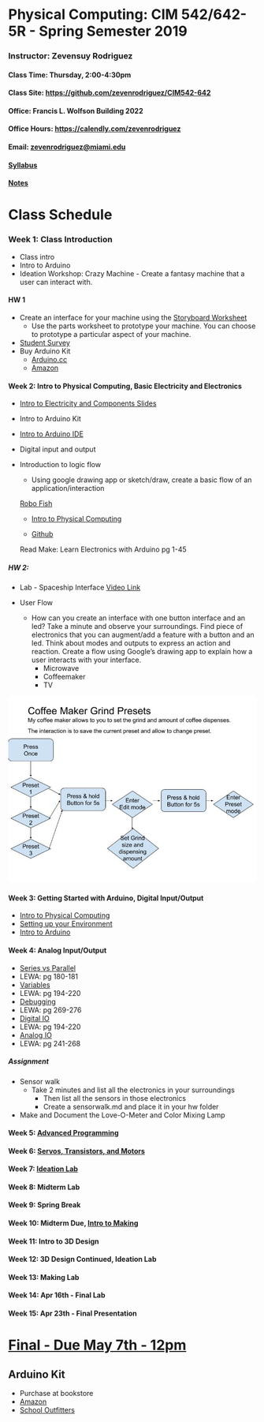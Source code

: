 # Physical Computing: CIM 542/642-5R - Spring Semester 2019

### Instructor: Zevensuy Rodriguez
#### Class Time: Thursday, 2:00-4:30pm
#### Class Site: https://github.com/zevenrodriguez/CIM542-642
#### Office: Francis L. Wolfson Building 2022
#### Office Hours: https://calendly.com/zevenrodriguez
#### Email: zevenrodriguez@miami.edu
#### [Syllabus]()
#### [Notes](/Notes)

<!-- # [2019 Canes Film Festival Interactive End of Year Show TBA]() -->

# Class Schedule

### Week 1: Class Introduction

* Class intro
* Intro to Arduino
* Ideation Workshop: Crazy Machine - Create a fantasy machine that a user can interact with.

#### HW 1
* Create an interface for your machine using the [Storyboard Worksheet](files\StoryboardWorksheet.pdf)
  * Use the parts worksheet to prototype your machine. You can choose to prototype a particular aspect of your machine.
* [Student Survey](https://goo.gl/forms/1YEsS1fAeXefNjHO2)
* Buy Arduino Kit
  * [Arduino.cc](https://store.arduino.cc/usa/arduino-starter-kit)
  * [Amazon](https://www.amazon.com/Arduino-Starter-Kit-English-Official/dp/B009UKZV0A/ref=sr_1_4?ie=UTF8&qid=1516635157&sr=8-4&keywords=arduino+starter+kit)


#### Week 2: Intro to Physical Computing, Basic Electricity and Electronics

* [Intro to Electricity and Components Slides](https://docs.google.com/presentation/d/1OZsjOAGmvX9IuKPb8RYilajWWwStS34MV0bU8o1sHWA/edit?usp=sharing)
* Intro to Arduino Kit
* [Intro to Arduino IDE](/Notes/Intro-to-Arduino.md)
* Digital input and output
* Introduction to logic flow
  * Using google drawing app or sketch/draw, create a basic flow of an application/interaction

  [Robo Fish](https://imgur.com/kMPdz0J)


  * [Intro to Physical Computing](https://github.com/zevenrodriguez/CIM542-642/wiki/Intro-To-Physical-Computing)

  * [Github](https://github.com/zevenrodriguez/CIM542-642/wiki/Github)

  Read Make: Learn Electronics with Arduino pg 1-45

##### HW 2:

* Lab - Spaceship Interface [Video Link](https://www.youtube.com/watch?v=xTXjsC78RSQ&index=2&list=PLT6rF_I5kknPf2qlVFlvH47qHvqvzkknd)

* User Flow
  * How can you create an interface with one button interface and an led? Take a minute and observe your surroundings. Find piece of electronics that you can augment/add a feature with a button and an led. Think about modes and outputs to express an action and reaction. Create a flow using Google’s drawing app to explain how a user interacts with your interface.
    * Microwave
    * Coffeemaker
    * TV

![Coffee Maker Grind Presets](files/CoffeeGrind.jpg)



#### Week 3: Getting Started with Arduino, Digital Input/Output

* [Intro to Physical Computing](https://github.com/zevenrodriguez/CIM542-642/wiki/Intro-To-Physical-Computing)
* [Setting up your Environment](https://github.com/zevenrodriguez/CIM542-642/wiki/Setting-up-your-environment)
* [Intro to Arduino](https://github.com/zevenrodriguez/CIM542-642/wiki/Intro-to-Arduino)


#### Week 4: Analog Input/Output

* [Series vs Parallel](https://github.com/zevenrodriguez/CIM542-642/wiki/Series-vs-Parallel)
 * LEWA: pg 180-181
* [Variables](https://github.com/zevenrodriguez/CIM542-642/wiki/Variables)
 * LEWA: pg 194-220
* [Debugging](https://github.com/zevenrodriguez/CIM542-642/wiki/Debugging)
 * LEWA: pg 269-276
* [Digital IO](https://github.com/zevenrodriguez/CIM542-642/wiki/Digital-IO)
 * LEWA: pg 194-220
* [Analog IO](https://github.com/zevenrodriguez/CIM542-642/wiki/Analog-IO)
 * LEWA: pg 241-268


##### Assignment
* Sensor walk
  * Take 2 minutes and list all the electronics in your surroundings
    * Then list all the sensors in those electronics
    * Create a sensorwalk.md and place it in your hw folder
* Make and Document the Love-O-Meter and Color Mixing Lamp

#### Week 5: [Advanced Programming](https://github.com/zevenrodriguez/CIM542-642/wiki/Advanced-Programming)

#### Week 6: [Servos, Transistors, and Motors](https://github.com/zevenrodriguez/CIM542-642/wiki/Transistors-And-Motors)

#### Week 7: [Ideation Lab](https://github.com/zevenrodriguez/CIM542-642/wiki/Midterm)

#### Week 8: Midterm Lab

#### Week 9: Spring Break

#### Week 10: Midterm Due, [Intro to Making](https://github.com/zevenrodriguez/CIM542-642/wiki/Intro-to-3D-Design)

#### Week 11: Intro to 3D Design

#### Week 12: 3D Design Continued, Ideation Lab

#### Week 13: Making Lab

#### Week 14: Apr 16th - Final Lab

#### Week 15: Apr 23th - Final Presentation

# [Final - Due May 7th - 12pm](https://github.com/zevenrodriguez/CIM542-642/wiki/Final)

## Arduino Kit

* Purchase at bookstore
* [Amazon](https://www.amazon.com/Arduino-Starter-Kit-English-Official/dp/B009UKZV0A/ref=sr_1_4?ie=UTF8&qid=1516635157&sr=8-4&keywords=arduino+starter+kit)
* [School Outfitters](http://www.schooloutfitters.com/catalog/product_info/pfam_id/PFAM53854/products_id/PRO72470?sc_cid=Google_ARD-K000007&adtype=pla&kw=&CAWELAID=320012570000053078&CAGPSPN=pla&CAAGID=45125248000&CATCI=pla-313518166499)
